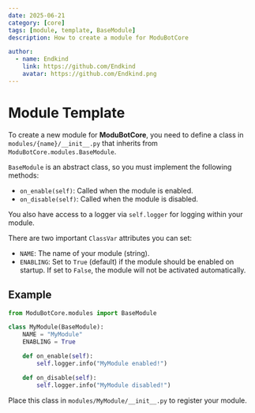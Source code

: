 ```yaml
---
date: 2025-06-21
category: [core]
tags: [module, template, BaseModule]
description: How to create a module for ModuBotCore

author:
  - name: Endkind
    link: https://github.com/Endkind
    avatar: https://github.com/Endkind.png
---
```


# Module Template

To create a new module for **ModuBotCore**, you need to define a class in `modules/{name}/__init__.py` that inherits from `ModuBotCore.modules.BaseModule`.

`BaseModule` is an abstract class, so you must implement the following methods:

- `on_enable(self)`: Called when the module is enabled.
- `on_disable(self)`: Called when the module is disabled.

You also have access to a logger via `self.logger` for logging within your module.

There are two important `ClassVar` attributes you can set:

- `NAME`: The name of your module (string).
- `ENABLING`: Set to `True` (default) if the module should be enabled on startup. If set to `False`, the module will not be activated automatically.

## Example

```python
from ModuBotCore.modules import BaseModule

class MyModule(BaseModule):
    NAME = "MyModule"
    ENABLING = True

    def on_enable(self):
        self.logger.info("MyModule enabled!")

    def on_disable(self):
        self.logger.info("MyModule disabled!")
```

Place this class in `modules/MyModule/__init__.py` to register your module.